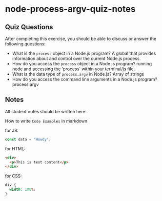 # node-process-argv-quiz-notes

## Quiz Questions

After completing this exercise, you should be able to discuss or answer the following questions:

- What is the `process` object in a Node.js program?
  A global that provides information about and control over the current Node.js process.
- How do you access the `process` object in a Node.js program?
  running node and accessing the 'process' within your terminal/js file.
- What is the data type of `process.argv` in Node.js?
  Array of strings
- How do you access the command line arguments in a Node.js program?
  process.argv

## Notes

All student notes should be written here.

How to write `Code Examples` in markdown

for JS:

```javascript
const data = 'Howdy';
```

for HTML:

```html
<div>
  <p>This is text content</p>
</div>
```

for CSS:

```css
div {
  width: 100%;
}
```
